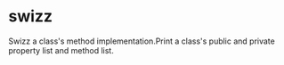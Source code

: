 # swizz
Swizz a class's method implementation.Print a class's public and private property list and method list.
